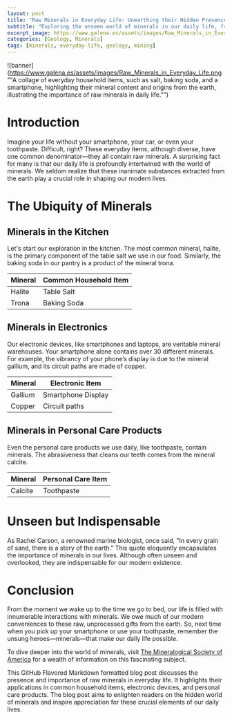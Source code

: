 ```yaml
---
layout: post
title: "Raw Minerals in Everyday Life: Unearthing their Hidden Presence"
subtitle: "Exploring the unseen world of minerals in our daily life, from the food we eat to the electronics we use."
excerpt_image: https://www.galena.es/assets/images/Raw_Minerals_in_Everyday_Life.png
categories: [Geology, Minerals]
tags: [minerals, everyday-life, geology, mining]
---
```


![banner](https://www.galena.es/assets/images/Raw_Minerals_in_Everyday_Life.png ""A collage of everyday household items, such as salt, baking soda, and a smartphone, highlighting their mineral content and origins from the earth, illustrating the importance of raw minerals in daily life."")

# Introduction

Imagine your life without your smartphone, your car, or even your toothpaste. Difficult, right? These everyday items, although diverse, have one common denominator—they all contain raw minerals. A surprising fact for many is that our daily life is profoundly intertwined with the world of minerals. We seldom realize that these inanimate substances extracted from the earth play a crucial role in shaping our modern lives.

# The Ubiquity of Minerals

## Minerals in the Kitchen

Let's start our exploration in the kitchen. The most common mineral, halite, is the primary component of the table salt we use in our food. Similarly, the baking soda in our pantry is a product of the mineral trona.

| Mineral | Common Household Item |
| --------| --------------------- |
| Halite | Table Salt |
| Trona | Baking Soda |

## Minerals in Electronics

Our electronic devices, like smartphones and laptops, are veritable mineral warehouses. Your smartphone alone contains over 30 different minerals. For example, the vibrancy of your phone’s display is due to the mineral gallium, and its circuit paths are made of copper.

| Mineral | Electronic Item |
| --------| ---------------|
| Gallium | Smartphone Display |
| Copper  | Circuit paths |

## Minerals in Personal Care Products

Even the personal care products we use daily, like toothpaste, contain minerals. The abrasiveness that cleans our teeth comes from the mineral calcite.

| Mineral | Personal Care Item |
| --------| ------------------|
| Calcite | Toothpaste |

# Unseen but Indispensable

As Rachel Carson, a renowned marine biologist, once said, "In every grain of sand, there is a story of the earth." This quote eloquently encapsulates the importance of minerals in our lives. Although often unseen and overlooked, they are indispensable for our modern existence.

# Conclusion

From the moment we wake up to the time we go to bed, our life is filled with innumerable interactions with minerals. We owe much of our modern conveniences to these raw, unprocessed gifts from the earth. So, next time when you pick up your smartphone or use your toothpaste, remember the unsung heroes—minerals—that make our daily life possible.

To dive deeper into the world of minerals, visit [The Mineralogical Society of America](http://www.minsocam.org/) for a wealth of information on this fascinating subject.

This GitHub Flavored Markdown formatted blog post discusses the presence and importance of raw minerals in everyday life. It highlights their applications in common household items, electronic devices, and personal care products. The blog post aims to enlighten readers on the hidden world of minerals and inspire appreciation for these crucial elements of our daily lives.